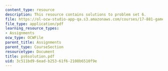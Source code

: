 ```yaml
---
content_type: resource
description: This resource contains solutions to problem set 6.
file: https://ol-ocw-studio-app-qa.s3.amazonaws.com/courses/17-881-game-theory-and-political-theory-fall-2004/3c511bd96eadb25361f62108b6510f9e_ps6solution.pdf
file_type: application/pdf
learning_resource_types:
- Assignments
ocw_type: OCWFile
parent_title: Assignments
parent_type: CourseSection
resourcetype: Document
title: ps6solution.pdf
uid: 3c511bd9-6ead-b253-61f6-2108b6510f9e
---
```

